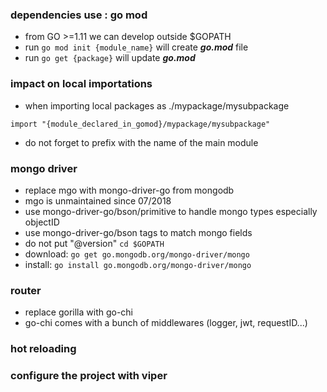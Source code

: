 ### dependencies use : go mod

- from GO >=1.11 we can develop outside $GOPATH
- run `go mod init {module_name}` will create **_go.mod_** file
- run `go get {package}` will update **_go.mod_**

### impact on local importations

- when importing local packages as ./mypackage/mysubpackage

`import "{module_declared_in_gomod}/mypackage/mysubpackage"`

- do not forget to prefix with the name of the main module 

### mongo driver

- replace mgo with mongo-driver-go from mongodb 
- mgo is unmaintained since 07/2018
- use mongo-driver-go/bson/primitive to handle mongo types especially objectID
- use mongo-driver-go/bson tags to match mongo fields
- do not put "@version" `cd $GOPATH`
- download: `go get go.mongodb.org/mongo-driver/mongo`
- install:  `go install go.mongodb.org/mongo-driver/mongo`

### router

- replace gorilla with go-chi
- go-chi comes with a bunch of middlewares (logger, jwt, requestID...)

### hot reloading

### configure the project with viper